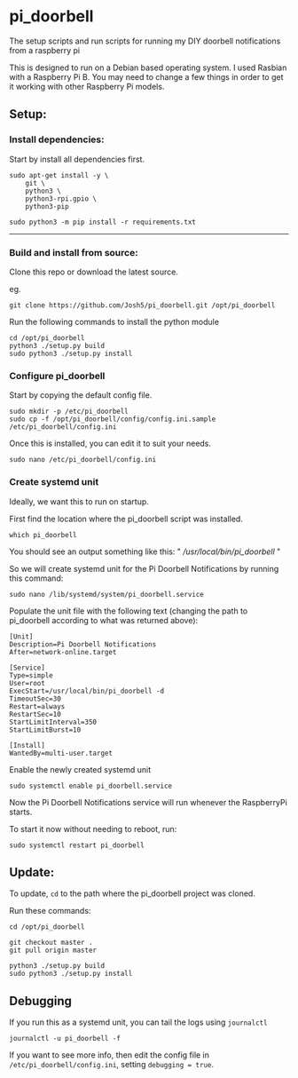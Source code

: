 # pi_doorbell

The setup scripts and run scripts for running my DIY doorbell notifications from a raspberry pi

This is designed to run on a Debian based operating system. I used Rasbian with a Raspberry Pi B. You may need to change a few things in order to get it working with other Raspberry Pi models.


## Setup:

### Install dependencies:

Start by install all dependencies first.
```
sudo apt-get install -y \
    git \
    python3 \
    python3-rpi.gpio \
    python3-pip

sudo python3 -m pip install -r requirements.txt
```

---



### Build and install from source:

Clone this repo or download the latest source.

eg.

```
git clone https://github.com/Josh5/pi_doorbell.git /opt/pi_doorbell
```


Run the following commands to install the python module

```
cd /opt/pi_doorbell
python3 ./setup.py build
sudo python3 ./setup.py install
```



### Configure pi_doorbell

Start by copying the default config file. 

```
sudo mkdir -p /etc/pi_doorbell
sudo cp -f /opt/pi_doorbell/config/config.ini.sample /etc/pi_doorbell/config.ini
```

Once this is installed, you can edit it to suit your needs.

```
sudo nano /etc/pi_doorbell/config.ini
```



### Create systemd unit

Ideally, we want this to run on startup.

First find the location where the pi_doorbell script was installed.

```
which pi_doorbell
```

You should see an output something like this: " */usr/local/bin/pi_doorbell* "

So we will create systemd unit for the Pi Doorbell Notifications by running this command:
```
sudo nano /lib/systemd/system/pi_doorbell.service
```

Populate the unit file with the following text (changing the path to pi_doorbell according to what was returned above):

```
[Unit]
Description=Pi Doorbell Notifications
After=network-online.target

[Service]
Type=simple
User=root
ExecStart=/usr/local/bin/pi_doorbell -d
TimeoutSec=30
Restart=always
RestartSec=10
StartLimitInterval=350
StartLimitBurst=10

[Install]
WantedBy=multi-user.target

```

Enable the newly created systemd unit
```
sudo systemctl enable pi_doorbell.service
```

Now the Pi Doorbell Notifications service will run whenever the RaspberryPi starts.

To start it now without needing to reboot, run:
```
sudo systemctl restart pi_doorbell
```



## Update:

To update, `cd` to the path where the pi_doorbell project was cloned.

Run these commands:

```
cd /opt/pi_doorbell

git checkout master .
git pull origin master

python3 ./setup.py build
sudo python3 ./setup.py install
```



## Debugging

If you run this as a systemd unit, you can tail the logs using `journalctl`
```
journalctl -u pi_doorbell -f
```

If you want to see more info, then edit the config file in `/etc/pi_doorbell/config.ini`, setting `debugging = true`.

